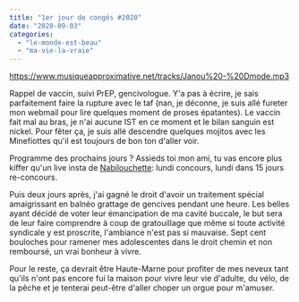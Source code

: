 ```yaml
---
title: "1er jour de congés #2020"
date: "2020-09-03"
categories: 
  - "le-monde-est-beau"
  - "ma-vie-la-vraie"
---
```


https://www.musiqueapproximative.net/tracks/Janou%20-%20Dmode.mp3

Rappel de vaccin, suivi PrEP, gencivologue. Y'a pas à écrire, je sais parfaitement faire la rupture avec le taf (nan, je déconne, je suis allé fureter mon webmail pour lire quelques moment de proses épatantes). Le vaccin fait mal au bras, je n'ai aucune IST en ce moment et le bilan sanguin est nickel. Pour fêter ça, je suis allé descendre quelques mojitos avec les Minefiottes qu'il est toujours de bon ton d'aller voir.

Programme des prochains jours ? Assieds toi mon ami, tu vas encore plus kiffer qu'un live insta de [Nabilouchette](https://www.youtube.com/watch?v=1z33l_00OSw): lundi concours, lundi dans 15 jours re-concours.

Puis deux jours après, j'ai gagné le droit d'avoir un traitement spécial amaigrissant en balnéo grattage de gencives pendant une heure. Les belles ayant décidé de voter leur émancipation de ma cavité buccale, le but sera de leur faire comprendre à coup de gratouillage que même si toute activité syndicale y est proscrite, l'ambiance n'est pas si mauvaise. Sept cent bouloches pour ramener mes adolescentes dans le droit chemin et non remboursé, un vrai bonheur à vivre.

Pour le reste, ça devrait être Haute-Marne pour profiter de mes neveux tant qu'ils n'ont pas encore fui la maison pour vivre leur vie d'adulte, du vélo, de la pêche et je tenterai peut-être d'aller choper un orgue pour m'amuser.
